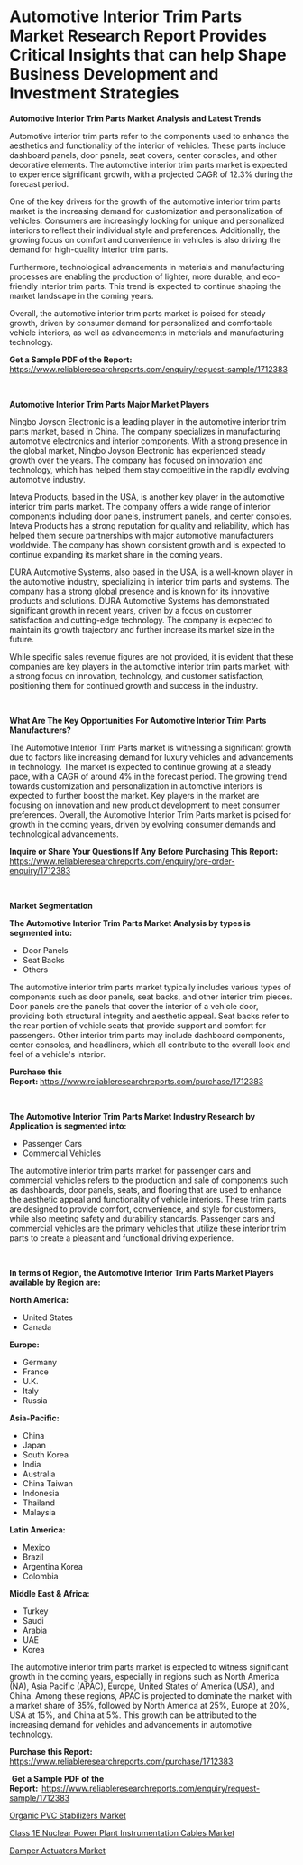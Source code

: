 <p><h1>Automotive Interior Trim Parts Market Research Report Provides Critical Insights that can help Shape Business Development and Investment Strategies</h1></p><p><strong>Automotive Interior Trim Parts Market Analysis and Latest Trends</strong></p>
<p><p>Automotive interior trim parts refer to the components used to enhance the aesthetics and functionality of the interior of vehicles. These parts include dashboard panels, door panels, seat covers, center consoles, and other decorative elements. The automotive interior trim parts market is expected to experience significant growth, with a projected CAGR of 12.3% during the forecast period.</p><p>One of the key drivers for the growth of the automotive interior trim parts market is the increasing demand for customization and personalization of vehicles. Consumers are increasingly looking for unique and personalized interiors to reflect their individual style and preferences. Additionally, the growing focus on comfort and convenience in vehicles is also driving the demand for high-quality interior trim parts.</p><p>Furthermore, technological advancements in materials and manufacturing processes are enabling the production of lighter, more durable, and eco-friendly interior trim parts. This trend is expected to continue shaping the market landscape in the coming years.</p><p>Overall, the automotive interior trim parts market is poised for steady growth, driven by consumer demand for personalized and comfortable vehicle interiors, as well as advancements in materials and manufacturing technology.</p></p>
<p><strong>Get a Sample PDF of the Report:&nbsp;</strong> <a href="https://www.reliableresearchreports.com/enquiry/request-sample/1712383">https://www.reliableresearchreports.com/enquiry/request-sample/1712383</a></p>
<p>&nbsp;</p>
<p><strong>Automotive Interior Trim Parts Major Market Players</strong></p>
<p><p>Ningbo Joyson Electronic is a leading player in the automotive interior trim parts market, based in China. The company specializes in manufacturing automotive electronics and interior components. With a strong presence in the global market, Ningbo Joyson Electronic has experienced steady growth over the years. The company has focused on innovation and technology, which has helped them stay competitive in the rapidly evolving automotive industry.</p><p>Inteva Products, based in the USA, is another key player in the automotive interior trim parts market. The company offers a wide range of interior components including door panels, instrument panels, and center consoles. Inteva Products has a strong reputation for quality and reliability, which has helped them secure partnerships with major automotive manufacturers worldwide. The company has shown consistent growth and is expected to continue expanding its market share in the coming years.</p><p>DURA Automotive Systems, also based in the USA, is a well-known player in the automotive industry, specializing in interior trim parts and systems. The company has a strong global presence and is known for its innovative products and solutions. DURA Automotive Systems has demonstrated significant growth in recent years, driven by a focus on customer satisfaction and cutting-edge technology. The company is expected to maintain its growth trajectory and further increase its market size in the future.</p><p>While specific sales revenue figures are not provided, it is evident that these companies are key players in the automotive interior trim parts market, with a strong focus on innovation, technology, and customer satisfaction, positioning them for continued growth and success in the industry.</p></p>
<p>&nbsp;</p>
<p><strong>What Are The Key Opportunities For Automotive Interior Trim Parts Manufacturers?</strong></p>
<p><p>The Automotive Interior Trim Parts market is witnessing a significant growth due to factors like increasing demand for luxury vehicles and advancements in technology. The market is expected to continue growing at a steady pace, with a CAGR of around 4% in the forecast period. The growing trend towards customization and personalization in automotive interiors is expected to further boost the market. Key players in the market are focusing on innovation and new product development to meet consumer preferences. Overall, the Automotive Interior Trim Parts market is poised for growth in the coming years, driven by evolving consumer demands and technological advancements.</p></p>
<p><strong>Inquire or Share Your Questions If Any Before Purchasing This Report:</strong> <a href="https://www.reliableresearchreports.com/enquiry/pre-order-enquiry/1712383">https://www.reliableresearchreports.com/enquiry/pre-order-enquiry/1712383</a></p>
<p>&nbsp;</p>
<p><strong>Market Segmentation</strong></p>
<p><strong>The Automotive Interior Trim Parts Market Analysis by types is segmented into:</strong></p>
<p><ul><li>Door Panels</li><li>Seat Backs</li><li>Others</li></ul></p>
<p><p>The automotive interior trim parts market typically includes various types of components such as door panels, seat backs, and other interior trim pieces. Door panels are the panels that cover the interior of a vehicle door, providing both structural integrity and aesthetic appeal. Seat backs refer to the rear portion of vehicle seats that provide support and comfort for passengers. Other interior trim parts may include dashboard components, center consoles, and headliners, which all contribute to the overall look and feel of a vehicle's interior.</p></p>
<p><strong>Purchase this Report:&nbsp;</strong><a href="https://www.reliableresearchreports.com/purchase/1712383">https://www.reliableresearchreports.com/purchase/1712383</a></p>
<p>&nbsp;</p>
<p><strong>The Automotive Interior Trim Parts Market Industry Research by Application is segmented into:</strong></p>
<p><ul><li>Passenger Cars</li><li>Commercial Vehicles</li></ul></p>
<p><p>The automotive interior trim parts market for passenger cars and commercial vehicles refers to the production and sale of components such as dashboards, door panels, seats, and flooring that are used to enhance the aesthetic appeal and functionality of vehicle interiors. These trim parts are designed to provide comfort, convenience, and style for customers, while also meeting safety and durability standards. Passenger cars and commercial vehicles are the primary vehicles that utilize these interior trim parts to create a pleasant and functional driving experience.</p></p>
<p>&nbsp;</p>
<p><strong>In terms of Region, the Automotive Interior Trim Parts Market Players available by Region are:</strong></p>
<p>
    <p> <strong> North America: </strong>
        <ul>
            <li>United States</li>
            <li>Canada</li>
        </ul>
        </p> 
    <p> <strong> Europe: </strong>
        <ul>
            <li>Germany</li>
            <li>France</li>
            <li>U.K.</li>
            <li>Italy</li>
            <li>Russia</li>
        </ul>
        </p> 
    <p> <strong> Asia-Pacific: </strong>
        <ul>
            <li>China</li>
            <li>Japan</li>
            <li>South Korea</li>
            <li>India</li>
            <li>Australia</li>
            <li>China Taiwan</li>
            <li>Indonesia</li>
            <li>Thailand</li>
            <li>Malaysia</li>
        </ul>
        </p> 
    <p> <strong> Latin America: </strong>
        <ul>
            <li>Mexico</li>
            <li>Brazil</li>
            <li>Argentina Korea</li>
            <li>Colombia</li>
        </ul>
        </p> 
    <p> <strong> Middle East & Africa: </strong>
        <ul>
            <li>Turkey</li>
            <li>Saudi</li>
            <li>Arabia</li>
            <li>UAE</li>
            <li>Korea</li>
        </ul>
    </p>
    </p>
<p><p>The automotive interior trim parts market is expected to witness significant growth in the coming years, especially in regions such as North America (NA), Asia Pacific (APAC), Europe, United States of America (USA), and China. Among these regions, APAC is projected to dominate the market with a market share of 35%, followed by North America at 25%, Europe at 20%, USA at 15%, and China at 5%. This growth can be attributed to the increasing demand for vehicles and advancements in automotive technology.</p></p>
<p><strong>Purchase this Report: </strong><a href="https://www.reliableresearchreports.com/purchase/1712383">https://www.reliableresearchreports.com/purchase/1712383</a></p>
<p>&nbsp;<strong>Get a Sample PDF of the Report:&nbsp;&nbsp;</strong><a href="https://www.reliableresearchreports.com/enquiry/request-sample/1712383">https://www.reliableresearchreports.com/enquiry/request-sample/1712383</a></p>
<p><strong></strong></p>
<p><p><a href="https://view.publitas.com/reportprime-1/organic-pvc-stabilizers-market-challenges-opportunities-and-growth-drivers-and-major-market-players-forecasted-for-period-from-2023-2030/">Organic PVC Stabilizers Market</a></p><p><a href="https://view.publitas.com/reportprime-1/class-1e-nuclear-power-plant-instrumentation-cables-market-research-report-unlocks-analysis-on-the-market-financial-status-market-size-and-market-revenue-upto-2030/">Class 1E Nuclear Power Plant Instrumentation Cables Market</a></p><p><a href="https://view.publitas.com/reportprime-1/damper-actuators-market-research-report-provides-thorough-industry-overview-which-offers-an-in-depth-analysis-of-product-trends-and-new-market-divisions/">Damper Actuators Market</a></p></p>
